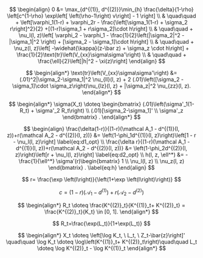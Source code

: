 




$$
\begin{align}
0 &= \max_{d^{(1)}, d^{(2)}}\min_{h}   \frac{\delta}{1-\rho} \left[c^{1-\rho} \exp\left[ \left(\rho-1\right)  v\right] - 1 \right] \\
& \quad\quad + \left[\varphi_1(1-r) + \varphi_2r - \frac{\left[\sigma_1(1-r) + \sigma_2 r\right]^2}{2} +[(1-r)\sigma_1 + r\sigma_2]\cdot h\right]   \\
& \quad\quad + \nu_l(l, z)\left[ \varphi_2 - \varphi_1 - \frac{1}{2}\left(|\sigma_2|^2  - |\sigma_1|^2 \right) + [\sigma_2 - \sigma_1]\cdot h\right]  \\
& \quad\quad + \nu_z(l, z)\left[ -\widehat{\kappa}(z-\bar z) + \sigma_z \cdot h\right] + \frac{1}{2}\text{tr}\left(V_{xx}\sigma\sigma'\right) \\
& \quad\quad + \frac{\ell}{2}\left[|h|^2 - \xi(z)\right] 
\end{align}
$$



$$
\begin{align*}
\text{tr}\left(V_{xx}\sigma\sigma'\right) &= (.01)^2|\sigma_2-\sigma_1|^2 \nu_{ll}(l, z) +  2 (.01)\left([\sigma_2 - \sigma_1]\cdot \sigma_z\right)\nu_{lz}(l, z) +  |\sigma_z|^2 \nu_{zz}(l, z).
\end{align*}
$$

$$
\begin{align*}
\sigma(X_t) \doteq \begin{bmatrix}
(.01)\left(\sigma'_1(1-R_t) + \sigma'_2 R_t\right) \\
(.01)[\sigma_2-\sigma_1]' \\
\sigma'_z
\end{bmatrix} .
\end{align*}
$$

$$
\begin{align}
\frac{\delta(1-r)}{(1-r)(\mathcal A_1 - d^{(1)}(l, z))+r(\mathcal A_2 - d^{(2)}(l, z))} &= \left(1-\phi_1d^{(1)}(l, z)\right)\left[1 - r - \nu_l(l, z)\right] \label{eq:d1_opt} \\
\frac{\delta r}{(1-r)(\mathcal A_1 - d^{(1)}(l, z))+r(\mathcal A_2 - d^{(2)}(l, z))} &= \left(1-\phi_2d^{(2)}(l, z)\right)\left[r + \nu_l(l, z)\right] \label{eq:d2_opt} \\
h(l, z, \ell^*) &= - \frac{1}{\ell^*} \sigma'(r)\begin{bmatrix}
1 \\
\nu_l(l, z) \\
\nu_z(l, z)
\end{bmatrix} . \label{eq:h}
\end{align}
$$

$$
r= \frac{\exp \left(l\right)}{\left(1+\exp \left(l\right)\right)}
$$

$$
c = (1-r)\left(\mathcal A_1 - d^{(1)}\right) + r\left(\mathcal A_2 - d^{(2)}\right) 
$$

$$
\begin{align*}
R_t \doteq \frac{K^{(2)}_t}{K^{(1)}_t+ K^{(2)}_t} = \frac{K^{(2)}_t}{K_t} \in [0, 1].
\end{align*}
$$

$$
R_t=\frac{\exp(L_t)}{1+\exp(L_t)}
$$



$$
\begin{align*}
X_t \doteq \left[\log K_t, \ L_t, \ Z_t-\bar{z}\right]' \quad\quad \log K_t \doteq \log\left(K^{(1)}_t+ K^{(2)}_t\right)\quad\quad L_t \doteq \log K^{(2)}_t - \log K^{(1)}_t
\end{align*}
$$


